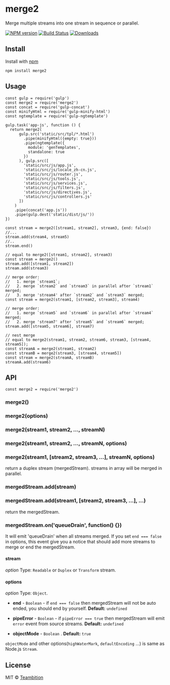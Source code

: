 <h1 id="merge2">merge2</h1>

<p>Merge multiple streams into one stream in sequence or parallel.</p>

<p><a href="https://npmjs.org/package/merge2"><img src="http://img.shields.io/npm/v/merge2.svg" alt="NPM version" /></a>
<a href="https://travis-ci.org/teambition/merge2"><img src="http://img.shields.io/travis/teambition/merge2.svg" alt="Build Status" /></a>
<a href="https://npmjs.org/package/merge2"><img src="http://img.shields.io/npm/dm/merge2.svg?style=flat-square" alt="Downloads" /></a></p>

<h2 id="install">Install</h2>

<p>Install with <a href="https://npmjs.org/package/merge2">npm</a></p>

<pre><code class="sh">npm install merge2
</code></pre>

<h2 id="usage">Usage</h2>

<pre><code class="js">const gulp = require('gulp')
const merge2 = require('merge2')
const concat = require('gulp-concat')
const minifyHtml = require('gulp-minify-html')
const ngtemplate = require('gulp-ngtemplate')

gulp.task('app-js', function () {
  return merge2(
      gulp.src('static/src/tpl/*.html')
        .pipe(minifyHtml({empty: true}))
        .pipe(ngtemplate({
          module: 'genTemplates',
          standalone: true
        })
      ), gulp.src([
        'static/src/js/app.js',
        'static/src/js/locale_zh-cn.js',
        'static/src/js/router.js',
        'static/src/js/tools.js',
        'static/src/js/services.js',
        'static/src/js/filters.js',
        'static/src/js/directives.js',
        'static/src/js/controllers.js'
      ])
    )
    .pipe(concat('app.js'))
    .pipe(gulp.dest('static/dist/js/'))
})
</code></pre>

<pre><code class="js">const stream = merge2([stream1, stream2], stream3, {end: false})
//...
stream.add(stream4, stream5)
//..
stream.end()
</code></pre>

<pre><code class="js">// equal to merge2([stream1, stream2], stream3)
const stream = merge2()
stream.add([stream1, stream2])
stream.add(stream3)
</code></pre>

<pre><code class="js">// merge order:
//   1. merge `stream1`;
//   2. merge `stream2` and `stream3` in parallel after `stream1` merged;
//   3. merge 'stream4' after `stream2` and `stream3` merged;
const stream = merge2(stream1, [stream2, stream3], stream4)

// merge order:
//   1. merge `stream5` and `stream6` in parallel after `stream4` merged;
//   2. merge 'stream7' after `stream5` and `stream6` merged;
stream.add([stream5, stream6], stream7)
</code></pre>

<pre><code class="js">// nest merge
// equal to merge2(stream1, stream2, stream6, stream3, [stream4, stream5]);
const streamA = merge2(stream1, stream2)
const streamB = merge2(stream3, [stream4, stream5])
const stream = merge2(streamA, streamB)
streamA.add(stream6)
</code></pre>

<h2 id="api">API</h2>

<pre><code class="js">const merge2 = require('merge2')
</code></pre>

<h3 id="merge2">merge2()</h3>

<h3 id="merge2options">merge2(options)</h3>

<h3 id="merge2stream1%2C-stream2%2C-...%2C-streamn">merge2(stream1, stream2, ..., streamN)</h3>

<h3 id="merge2stream1%2C-stream2%2C-...%2C-streamn%2C-options">merge2(stream1, stream2, ..., streamN, options)</h3>

<h3 id="merge2stream1%2C-stream2%2C-stream3%2C-...%2C-streamn%2C-options">merge2(stream1, [stream2, stream3, ...], streamN, options)</h3>

<p>return a duplex stream (mergedStream). streams in array will be merged in parallel.</p>

<h3 id="mergedstream.addstream">mergedStream.add(stream)</h3>

<h3 id="mergedstream.addstream1%2C-stream2%2C-stream3%2C-...%2C-...">mergedStream.add(stream1, [stream2, stream3, ...], ...)</h3>

<p>return the mergedStream.</p>

<h3 id="mergedstream.on%27queuedrain%27%2C-function-%7B%7D">mergedStream.on('queueDrain', function() {})</h3>

<p>It will emit 'queueDrain' when all streams merged. If you set <code>end === false</code> in options, this event give you a notice that should add more streams to merge or end the mergedStream.</p>

<h4 id="stream">stream</h4>

<p><em>option</em>
Type: <code>Readable</code> or <code>Duplex</code> or <code>Transform</code> stream.</p>

<h4 id="options">options</h4>

<p><em>option</em>
Type: <code>Object</code>.</p>

<ul>
<li><p><strong>end</strong> - <code>Boolean</code> - if <code>end === false</code> then mergedStream will not be auto ended, you should end by yourself. <strong>Default:</strong> <code>undefined</code></p></li>
<li><p><strong>pipeError</strong> - <code>Boolean</code> - if <code>pipeError === true</code> then mergedStream will emit <code>error</code> event from source streams. <strong>Default:</strong> <code>undefined</code></p></li>
<li><p><strong>objectMode</strong> - <code>Boolean</code> . <strong>Default:</strong> <code>true</code></p></li>
</ul>

<p><code>objectMode</code> and other options(<code>highWaterMark</code>, <code>defaultEncoding</code> ...) is same as Node.js <code>Stream</code>.</p>

<h2 id="license">License</h2>

<p>MIT © <a href="https://www.teambition.com">Teambition</a></p>
